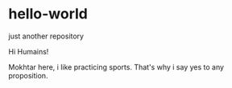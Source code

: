 # hello-world
just another repository

Hi Humains!

Mokhtar here, i like practicing sports. That's why i say yes to any proposition.
